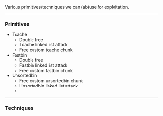 Various primitives/techniques we can (ab)use for exploitation.

---
### Primitives

- Tcache
	- Double free
	- Tcache linked list attack
	- Free custom tcache chunk
- Fastbin
	- Double free
	- Fastbin linked list attack
	- Free custom fastbin chunk
- Unsortedbin
	- Free custom unsortedbin chunk
	- Unsortedbin linked list attack
	- 

---
### Techniques


